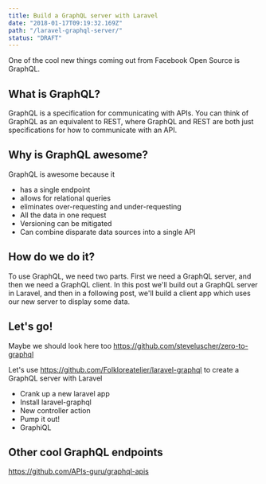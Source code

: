 ```yaml
---
title: Build a GraphQL server with Laravel
date: "2018-01-17T09:19:32.169Z"
path: "/laravel-graphql-server/"
status: "DRAFT"
---
```


One of the cool new things coming out from Facebook Open Source is GraphQL.

## What is GraphQL?

GraphQL is a specification for communicating with APIs. You can think of GraphQL as an equivalent to REST, where GraphQL and REST are both just specifications for how to communicate with an API.

## Why is GraphQL awesome?

GraphQL is awesome because it

* has a single endpoint
* allows for relational queries
* eliminates over-requesting and under-requesting
* All the data in one request
* Versioning can be mitigated
* Can combine disparate data sources into a single API

## How do we do it?

To use GraphQL, we need two parts. First we need a GraphQL server, and then we need a GraphQL client. In this post we'll build out a GraphQL server in Laravel, and then in a following post, we'll build a client app which uses our new server to display some data.

## Let's go!

Maybe we should look here too https://github.com/steveluscher/zero-to-graphql

Let's use https://github.com/Folkloreatelier/laravel-graphql to create a GraphQL server with Laravel

* Crank up a new laravel app
* Install laravel-graphql
* New controller action
* Pump it out!
* GraphiQL

## Other cool GraphQL endpoints


https://github.com/APIs-guru/graphql-apis
